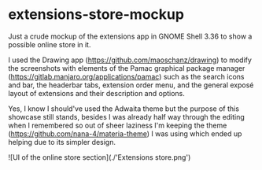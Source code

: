 # extensions-store-mockup

Just a crude mockup of the extensions app in GNOME Shell 3.36 to show a possible online store in it. 

I used the Drawing app (https://github.com/maoschanz/drawing) to modify the screenshots with elements of the Pamac graphical package manager (https://gitlab.manjaro.org/applications/pamac) such as the search icons and bar, the headerbar tabs, extension order menu, and the general exposé layout of extensions and their description and options.

Yes, I know I should've used the Adwaita theme but the purpose of this showcase still stands, besides I was already half way through the editing when I remembered so out of sheer laziness I'm keeping the theme (https://github.com/nana-4/materia-theme) I was using which ended up helping due to its simpler design.

![UI of the online store section](./'Extensions store.png')
